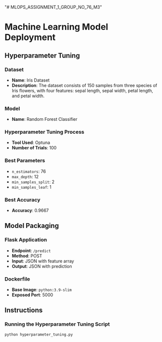 "# MLOPS_ASSIGNMENT_1_GROUP_NO_76_M3" 

# Machine Learning Model Deployment

## Hyperparameter Tuning

### Dataset
- **Name**: Iris Dataset
- **Description**: The dataset consists of 150 samples from three species of Iris flowers, with four features: sepal length, sepal width, petal length, and petal width.

### Model
- **Name**: Random Forest Classifier

### Hyperparameter Tuning Process
- **Tool Used**: Optuna
- **Number of Trials**: 100

### Best Parameters
- `n_estimators`: 76
- `max_depth`: 12
- `min_samples_split`: 2
- `min_samples_leaf`: 1

### Best Accuracy
- **Accuracy**: 0.9667

## Model Packaging

### Flask Application
- **Endpoint**: `/predict`
- **Method**: POST
- **Input**: JSON with feature array
- **Output**: JSON with prediction

### Dockerfile
- **Base Image**: `python:3.9-slim`
- **Exposed Port**: 5000

## Instructions

### Running the Hyperparameter Tuning Script
```bash
python hyperparameter_tuning.py
